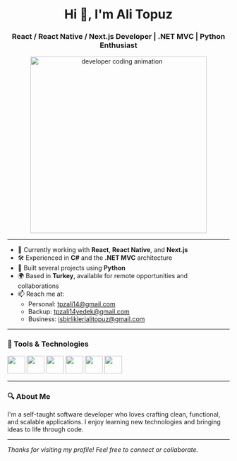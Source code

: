 <h1 align="center">Hi 👋, I'm Ali Topuz</h1>
<h3 align="center">React / React Native / Next.js Developer | .NET MVC | Python Enthusiast</h3>

<p align="center">
  <img src="https://raw.githubusercontent.com/your-repo-path/assets/coder-cartoon.gif" width="400" alt="developer coding animation" />
</p>

---

- 🔭 Currently working with **React**, **React Native**, and **Next.js**
- 🛠️ Experienced in **C#** and the **.NET MVC** architecture
- 🐍 Built several projects using **Python**
- 🌍 Based in **Turkey**, available for remote opportunities and collaborations
- 📫 Reach me at:
  - Personal: [tpzali14@gmail.com](mailto:tpzali14@gmail.com)
  - Backup: [tpzali14yedek@gmail.com](mailto:tpzali14yedek@gmail.com)
  - Business: [isbirliklerialitopuz@gmail.com](mailto:isbirliklerialitopuz@gmail.com)

---

### 🧰 Tools & Technologies

<p>
  <img src="https://cdn.jsdelivr.net/gh/devicons/devicon/icons/javascript/javascript-original.svg" width="40" />
  <img src="https://cdn.jsdelivr.net/gh/devicons/devicon/icons/react/react-original.svg" width="40" />
  <img src="https://cdn.jsdelivr.net/gh/devicons/devicon/icons/nextjs/nextjs-original.svg" width="40" />
  <img src="https://cdn.jsdelivr.net/gh/devicons/devicon/icons/python/python-original.svg" width="40" />
  <img src="https://cdn.jsdelivr.net/gh/devicons/devicon/icons/csharp/csharp-original.svg" width="40" />
  <img src="https://cdn.jsdelivr.net/gh/devicons/devicon/icons/dot-net/dot-net-original.svg" width="40" />
</p>

---

### 🔍 About Me

I'm a self-taught software developer who loves crafting clean, functional, and scalable applications. I enjoy learning new technologies and bringing ideas to life through code.

---

_Thanks for visiting my profile! Feel free to connect or collaborate._
